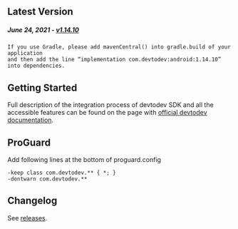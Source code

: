 Latest Version
--------------
##### _June 24, 2021_ - [v1.14.10](https://github.com/devtodev-analytics/android-sdk/releases/latest)

```
If you use Gradle, please add mavenCentral() into gradle.build of your application
and then add the line “implementation com.devtodev:android:1.14.10” into dependencies.
```

Getting Started
---------------
Full description of the integration process of devtodev SDK and all the accessible features can be found on the page with [official devtodev documentation](https://www.devtodev.com/help/39).

ProGuard
---------------
Add following lines at the bottom of proguard.config
```
-keep class com.devtodev.** { *; }
-dontwarn com.devtodev.**
```

Changelog
---------
See [releases](https://github.com/devtodev-analytics/android-sdk/releases/).
